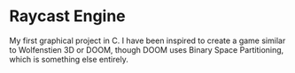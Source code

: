 # Raycast Engine
My first graphical project in C.
I have been inspired to create a game similar to Wolfenstien 3D or DOOM, though DOOM uses Binary Space Partitioning, which is something else entirely.
